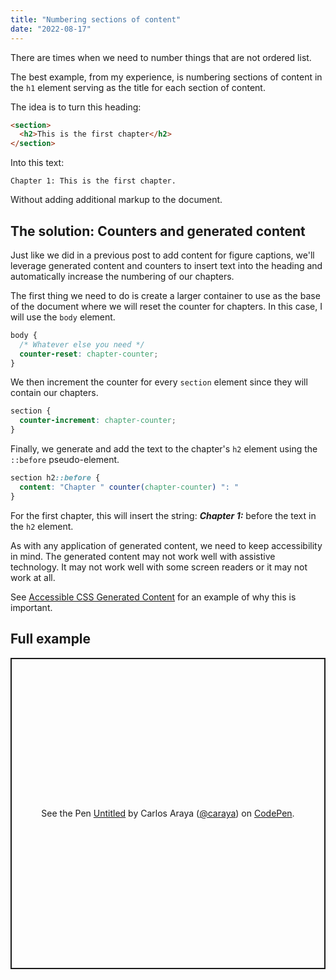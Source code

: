 ```yaml
---
title: "Numbering sections of content"
date: "2022-08-17"
---
```


There are times when we need to number things that are not ordered list.

The best example, from my experience, is numbering sections of content in the `h1` element serving as the title for each section of content.

The idea is to turn this heading:

```html
<section>
  <h2>This is the first chapter</h2>
</section>
```

Into this text:

```text
Chapter 1: This is the first chapter.
```

Without adding additional markup to the document.

## The solution: Counters and generated content

Just like we did in a previous post to add content for figure captions, we'll leverage generated content and counters to insert text into the heading and automatically increase the numbering of our chapters.

The first thing we need to do is create a larger container to use as the base of the document where we will reset the counter for chapters. In this case, I will use the `body` element.

```css
body {
  /* Whatever else you need */
  counter-reset: chapter-counter;
}
```

We then increment the counter for every `section` element since they will contain our chapters.

```css
section {
  counter-increment: chapter-counter;
}
```

Finally, we generate and add the text to the chapter's `h2` element using the `::before` pseudo-element.

```css
section h2::before {
  content: "Chapter " counter(chapter-counter) ": "
}
```

For the first chapter, this will insert the string: **_Chapter 1:_** before the text in the `h2` element.

As with any application of generated content, we need to keep accessibility in mind. The generated content may not work well with assistive technology. It may not work well with some screen readers or it may not work at all.

See [Accessible CSS Generated Content](https://yatil.net/blog/accessible-css-generated-content) for an example of why this is important.

## Full example

<p class="codepen" data-height="498.11138916015625" data-default-tab="html,result" data-slug-hash="oNqEbvY" data-user="caraya" style="height: 498.11138916015625px; box-sizing: border-box; display: flex; align-items: center; justify-content: center; border: 2px solid; margin: 1em 0; padding: 1em;"><span>See the Pen <a href="https://codepen.io/caraya/pen/oNqEbvY">Untitled</a> by Carlos Araya (<a href="https://codepen.io/caraya">@caraya</a>) on <a href="https://codepen.io">CodePen</a>.</span></p>

<script async src="https://cpwebassets.codepen.io/assets/embed/ei.js"></script>
